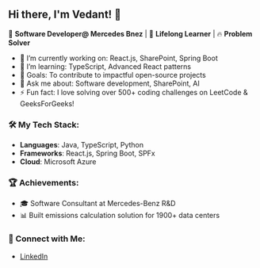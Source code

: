 ## Hi there, I'm Vedant! 👋

🚀 **Software Developer@ Mercedes Bnez** | 🌱 **Lifelong Learner** | 🔥 **Problem Solver** 

- 🔭 I’m currently working on: React.js, SharePoint, Spring Boot
- 🌱 I’m learning: TypeScript, Advanced React patterns
- 🎯 Goals: To contribute to impactful open-source projects
- 💬 Ask me about: Software development, SharePoint, AI
- ⚡ Fun fact: I love solving over 500+ coding challenges on LeetCode & GeeksForGeeks!

### 🛠️ My Tech Stack:
- **Languages**: Java, TypeScript, Python
- **Frameworks**: React.js, Spring Boot, SPFx
- **Cloud**: Microsoft Azure

### 🏆 Achievements:
- 🎓 Software Consultant at Mercedes-Benz R&D
- 📊 Built emissions calculation solution for 1900+ data centers

### 🔗 Connect with Me:
- [LinkedIn](https://linkedin.com/in/Vedant0106)



<!--
**Vedant0106/Vedant0106** is a ✨ _special_ ✨ repository because its `README.md` (this file) appears on your GitHub profile.

Here are some ideas to get you started:

- 🔭 I’m currently working on ...
- 🌱 I’m currently learning ...
- 👯 I’m looking to collaborate on ...
- 🤔 I’m looking for help with ...
- 💬 Ask me about ...
- 📫 How to reach me: ...
- 😄 Pronouns: ...
- ⚡ Fun fact: ...
-->
